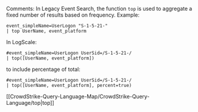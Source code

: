 Comments: In Legacy Event Search, the function `top` is used to aggregate a fixed number of results based on frequency. Example:

```
event_simpleName=UserLogon "S-1-5-21-"
| top UserName, event_platform
```

In LogScale:

```
#event_simpleName=UserLogon UserSid=/S-1-5-21-/
| top([UserName, event_platform])
```

to include percentage of total:

```
#event_simpleName=UserLogon UserSid=/S-1-5-21-/
| top([UserName, event_platform], percent=true)
```

[[CrowdStrike-Query-Language-Map/CrowdStrike-Query-Language/top|top]]


